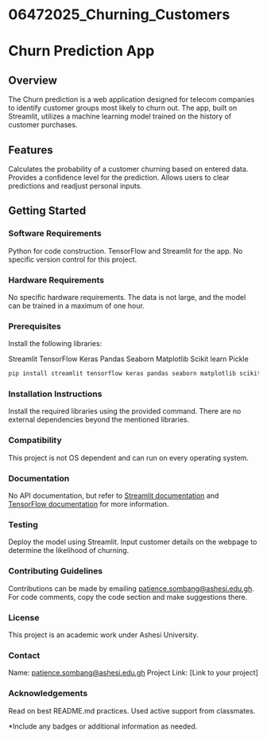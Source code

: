 # 06472025_Churning_Customers




# Churn Prediction App


## Overview


The Churn prediction is a web application designed for telecom companies to identify customer groups most likely to churn out. The app, built on Streamlit, utilizes a machine learning model trained on the history of customer purchases.


## Features


   Calculates the probability of a customer churning based on entered data.
   Provides a confidence level for the prediction.
   Allows users to clear predictions and readjust personal inputs.


## Getting Started


### Software Requirements


  Python for code construction.
   TensorFlow and Streamlit for the app.
    No specific version control for this project.


### Hardware Requirements


   No specific hardware requirements.
   The data is not large, and the model can be trained in a maximum of one hour.


### Prerequisites


Install the following libraries:


   Streamlit
   TensorFlow
   Keras
   Pandas
   Seaborn
   Matplotlib
   Scikit  learn
   Pickle


```bash
pip install streamlit tensorflow keras pandas seaborn matplotlib scikit  learn pickle
```


### Installation Instructions


   Install the required libraries using the provided command.
   There are no external dependencies beyond the mentioned libraries.


### Compatibility


This project is not OS  dependent and can run on every operating system.


### Documentation


   No API documentation, but refer to [Streamlit documentation](https://docs.streamlit.io/) and [TensorFlow documentation](https://www.tensorflow.org/api_docs) for more information.


### Testing


   Deploy the model using Streamlit.
   Input customer details on the webpage to determine the likelihood of churning.


### Contributing Guidelines


   Contributions can be made by emailing patience.sombang@ashesi.edu.gh.
   For code comments, copy the code section and make suggestions there.


### License


   This project is an academic work under Ashesi University.


### Contact


   Name: patience.sombang@ashesi.edu.gh
   Project Link: [Link to your project]


### Acknowledgements


   Read on best README.md practices.
   Used active support from classmates.


      


*Include any badges or additional information as needed.
